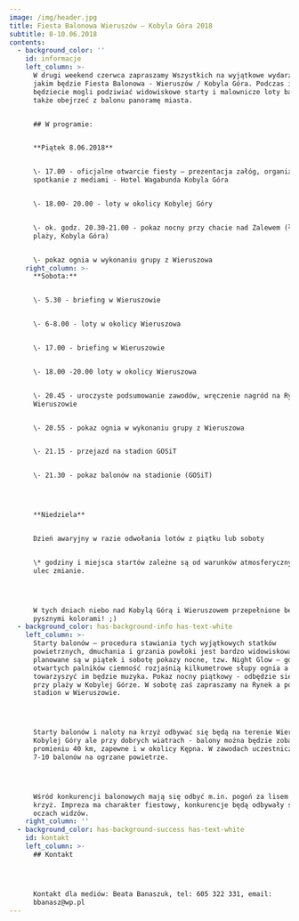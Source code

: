 ```yaml
---
image: /img/header.jpg
title: Fiesta Balonowa Wieruszów – Kobyla Góra 2018
subtitle: 8-10.06.2018
contents:
  - background_color: ''
    id: informacje
    left_column: >-
      W drugi weekend czerwca zapraszamy Wszystkich na wyjątkowe wydarzenie
      jakim będzie Fiesta Balonowa - Wieruszów / Kobyla Góra. Podczas imprezy
      będziecie mogli podziwiać widowiskowe starty i malownicze loty balonów a
      także obejrzeć z balonu panoramę miasta. 


      ## W programie:


      **Piątek 8.06.2018**


      \- 17.00 - oficjalne otwarcie fiesty – prezentacja załóg, organizatorów,
      spotkanie z mediami - Hotel Wagabunda Kobyla Góra


      \- 18.00- 20.00 - loty w okolicy Kobylej Góry 


      \- ok. godz. 20.30-21.00 - pokaz nocny przy chacie nad Zalewem (łąka przy
      plaży, Kobyla Góra)       


      \- pokaz ognia w wykonaniu grupy z Wieruszowa
    right_column: >-
      **Sobota:**


      \- 5.30 - briefing w Wieruszowie        


      \- 6-8.00 - loty w okolicy Wieruszowa


      \- 17.00 - briefing w Wieruszowie


      \- 18.00 -20.00 loty w okolicy Wieruszowa


      \- 20.45 - uroczyste podsumowanie zawodów, wręczenie nagród na Rynku w
      Wieruszowie


      \- 20.55 - pokaz ognia w wykonaniu grupy z Wieruszowa


      \- 21.15 - przejazd na stadion GOSiT


      \- 21.30 - pokaz balonów na stadionie (GOSiT)




      **Niedziela**


      Dzień awaryjny w razie odwołania lotów z piątku lub soboty


      \* godziny i miejsca startów zależne są od warunków atmosferycznych i mogą
      ulec zmianie.




      W tych dniach niebo nad Kobylą Górą i Wieruszowem przepełnione będzie
      pysznymi kolorami! ;)
  - background_color: has-background-info has-text-white
    left_column: >-
      Starty balonów – procedura stawiania tych wyjątkowych statków
      powietrznych, dmuchania i grzania powłoki jest bardzo widowiskowa, do tego
      planowane są w piątek i sobotę pokazy nocne, tzw. Night Glow – gdzie z
      otwartych palników ciemność rozjaśnią kilkumetrowe słupy ognia a
      towarzyszyć im będzie muzyka. Pokaz nocny piątkowy - odbędzie się przy
      przy plaży w Kobylej Górze. W sobotę zaś zapraszamy na Rynek a później na
      stadion w Wieruszowie.




      Starty balonów i naloty na krzyż odbywać się będą na terenie Wieruszowa i
      Kobylej Góry ale przy dobrych wiatrach - balony można będzie zobaczyć w
      promieniu 40 km, zapewne i w okolicy Kępna. W zawodach uczestniczyć będzie
      7-10 balonów na ogrzane powietrze.




      Wśród konkurencji balonowych mają się odbyć m.in. pogoń za lisem i tzw.
      krzyż. Impreza ma charakter fiestowy, konkurencje będą odbywały się na
      oczach widzów.
    right_column: ''
  - background_color: has-background-success has-text-white
    id: kontakt
    left_column: >-
      ## Kontakt




      Kontakt dla mediów: Beata Banaszuk, tel: 605 322 331‬, email:
      bbanasz@wp.pl
---
```


